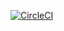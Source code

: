 [![CircleCI](https://circleci.com/bb/kilwarcom/btcs-backend/tree/master.svg?style=svg&circle-token=7fab85cc53bc270585c61276e8c4ef7624f64a72)](https://circleci.com/bb/kilwarcom/btcs-backend/tree/master)
